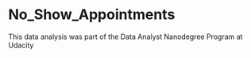# No_Show_Appointments
This data analysis was part of the Data Analyst Nanodegree Program at Udacity
